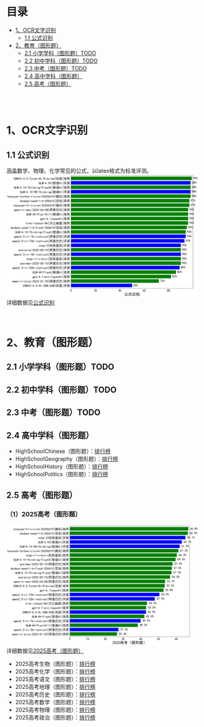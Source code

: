 # 目录
- [1、OCR文字识别](#1OCR文字识别)
  - [1.1 公式识别](#1.1-公式识别)
- [2、教育（图形题）](#2教育图形题)
  - [2.1 小学学科（图形题）TODO](#2.1-小学学科图形题TODO)
  - [2.2 初中学科（图形题）TODO](#2.2-初中学科图形题TODO)
  - [2.3 中考（图形题）TODO](#2.3-中考图形题TODO)
  - [2.4 高中学科（图形题）](#2.4-高中学科图形题TODO)
  - [2.5 高考（图形题）](#2.5-高考图形题)
<br><br><br><br>
  
# 1、OCR文字识别
## 1.1 公式识别
涵盖数学、物理、化学常见的公式，以latex格式为标准评测。
![link](pic/公式识别.png)    
详细数据见[公式识别](leaderboard/公式识别.md)<br>
<br><br>

# 2、教育（图形题）
## 2.1 小学学科（图形题）TODO
## 2.2 初中学科（图形题）TODO
## 2.3 中考（图形题）TODO
## 2.4 高中学科（图形题）
- HighSchoolChinese（图形题）：[排行榜](leaderboard/HighSchoolChinese（图形题）.md)
- HighSchoolGeography（图形题）：[排行榜](leaderboard/HighSchoolGeography（图形题）.md)
- HighSchoolHistory（图形题）：[排行榜](leaderboard/HighSchoolHistory（图形题）.md)
- HighSchoolPolitics（图形题）：[排行榜](leaderboard/HighSchoolPolitics（图形题）.md)

## 2.5 高考（图形题）
### （1）2025高考（图形题）
![link](pic/2025高考（图形题）.png) 
详细数据见[2025高考（图形题）](leaderboard/2025高考（图形题）.md)<br>
 - 2025高考生物（图形题）：[排行榜](leaderboard/2025高考生物（图形题）.md)
 - 2025高考化学（图形题）：[排行榜](leaderboard/2025高考化学（图形题）.md)
 - 2025高考语文（图形题）：[排行榜](leaderboard/2025高考语文（图形题）.md)
 - 2025高考地理（图形题）：[排行榜](leaderboard/2025高考地理（图形题）.md)
 - 2025高考历史（图形题）：[排行榜](leaderboard/2025高考历史（图形题）.md)
 - 2025高考数学（图形题）：[排行榜](leaderboard/2025高考数学（图形题）.md)
 - 2025高考物理（图形题）：[排行榜](leaderboard/2025高考物理（图形题）.md)
 - 2025高考政治（图形题）：[排行榜](leaderboard/2025高考政治（图形题）.md)